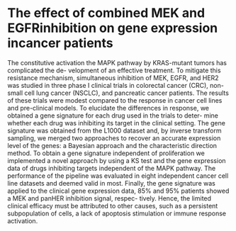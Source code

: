 # The effect of combined MEK and EGFRinhibition on gene expression incancer patients
The constitutive activation the MAPK pathway by KRAS-mutant tumors has complicated the de-
velopment of an effective treatment. To mitigate this resistance mechanism, simultaneous inhibition
of MEK, EGFR, and HER2 was studied in three phase I clinical trials in colorectal cancer (CRC),
non-small cell lung cancer (NSCLC), and pancreatic cancer patients. The results of these trials
were modest compared to the response in cancer cell lines and pre-clinical models. To elucidate
the differences in response, we obtained a gene signature for each drug used in the trials to deter-
mine whether each drug was inhibiting its target in the clinical setting. The gene signature was
obtained from the L1000 dataset and, by inverse transform sampling, we merged two approaches
to recover an accurate expression level of the genes: a Bayesian approach and the characteristic
direction method. To obtain a gene signature independent of proliferation we implemented a novel
approach by using a KS test and the gene expression data of drugs inhibiting targets independent
of the MAPK pathway. The performance of the pipeline was evaluated in eight independent cancer
cell line datasets and deemed valid in most. Finally, the gene signature was applied to the clinical
gene expression data, 85% and 95% patients showed a MEK and panHER inhibition signal, respec-
tively. Hence, the limited clinical efficacy must be attributed to other causes, such as a persistent
subpopulation of cells, a lack of apoptosis stimulation or immune response activation.
